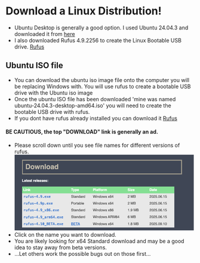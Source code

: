# Download a Linux Distribution! 
- Ubuntu Desktop is generally a good option. I used Ubuntu 24.04.3 and downloaded it from [here](https://ubuntu.com/download/desktop)
- I also downloaded Rufus 4.9.2256 to create the Linux Bootable USB drive. [Rufus](https://rufus.ie/en/#google_vignette) 
## Ubuntu ISO file
- You can download the ubuntu iso image file onto the computer you will be replacing Windows with. You will use rufus to create a bootable USB drive with the Ubuntu iso image
- Once the ubuntu ISO file has been downloaded 'mine was named ubuntu-24.04.3-desktop-amd64.iso' you will need to create the bootable USB drive with rufus.
- If you dont have rufus already installed you can download it [Rufus](https://rufus.ie/en/#google_vignette)
#### BE CAUTIOUS, the top "DOWNLOAD" link is generally an ad.
- Please scroll down until you see file names for different versions of rufus.
![Alt Text](./images/Rufus_filenames.png)
- Click on the name you want to download.
- You are likely looking for x64 Standard download and may be a good idea to stay away from beta versions.
- ...Let others work the possible bugs out on those first... 
